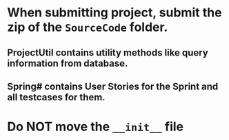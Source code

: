 # When submitting project, submit the zip of the `SourceCode` folder.
## ProjectUtil contains utility methods like query information from database.
## Spring# contains User Stories for the Sprint and all testcases for them.

# Do NOT move the `__init__` file